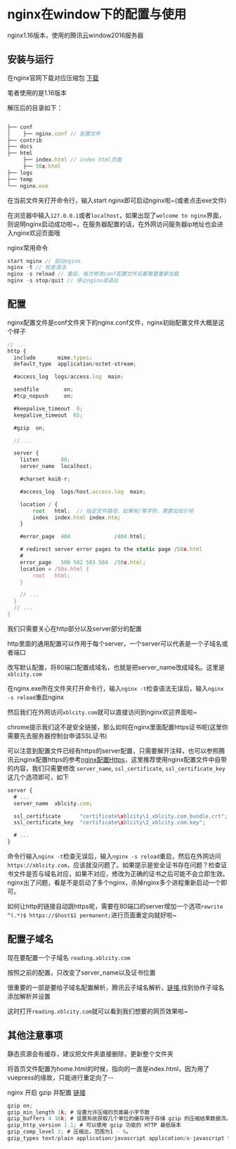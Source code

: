 # nginx在window下的配置与使用

nginx1.16版本，使用的腾讯云window2016服务器

## 安装与运行

在nginx官网下载对应压缩包 [下载](http://nginx.org/en/download.html)

笔者使用的是1.16版本

解压后的目录如下：

```js

├── conf
│    ├── nginx.conf // 配置文件
├── contrib
├── docs
├── html
     ├── index.html // index html页面
     ├── 50x.html 
├── logs
├── temp
└── nginx.exe

```

在当前文件夹打开命令行，输入start nginx即可启动nginx啦~(或者点击exe文件)

在浏览器中输入`127.0.0.1`或者`localhost`，如果出现了`welcome to nginx`界面，则说明nginx启动成功啦~，在服务器配置的话，在外网访问服务器ip地址也会进入nginx欢迎页面哦

nginx常用命令

```js
start nginx // 启动nginx
nginx -t // 检查语法
nginx -s reload // 重启，每次修改conf配置文件后都需要重新加载 
nginx -s stop/quit // 停止nginx或退出
```

## 配置

nginx配置文件是conf文件夹下的nginx.conf文件，nginx初始配置文件大概是这个样子

```js
// ...
http {
  include       mime.types;
  default_type  application/octet-stream;

  #access_log  logs/access.log  main;

  sendfile        on;
  #tcp_nopush     on;

  #keepalive_timeout  0;
  keepalive_timeout  65;

  #gzip  on;

  // ...

  server {
    listen       80;
    server_name  localhost;

    #charset koi8-r;

    #access_log  logs/host.access.log  main;

    location / {
        root   html;  // 指定文件路径，如果有/等字符，需要加双引号
        index  index.html index.htm;
    }

    #error_page  404              /404.html;

    # redirect server error pages to the static page /50x.html
    #
    error_page   500 502 503 504  /50x.html;
    location = /50x.html {
        root   html;
    } 

    // ...
  }
  // ...
}
```

我们只需要关心在http部分以及server部分的配置

http里面的通用配置可以作用于每个server，一个server可以代表是一个子域名或者端口

改写默认配置，将80端口配置成域名，也就是把server_name改成域名。这里是`xblcity.com`

在nginx.exe所在文件夹打开命令行，输入`nginx -t`检查语法无误后，输入`nginx -s reload`重启nginx

然后我们在外网访问`xblcity.com`就可以直接访问到nginx欢迎界面啦~

chrome提示我们这不是安全链接，那么如何在nginx里面配置https证书呢(这里你需要先去服务器控制台申请SSL证书)

可以注意到配置文件已经有https的server配置，只需要解开注释，也可以参照腾讯云nginx配置https的参考[nginx配置Https](https://cloud.tencent.com/document/product/400/35244)，这里推荐使用nginx配置文件中自带的内容，我们只需要修改 `server_name`, `ssl_certificate`, `ssl_certificate_key`这几个选项即可，如下

```js
server {
  # ...
  server_name  xblcity.com;

  ssl_certificate      "certificate\xblcity\1_xblcity.com_bundle.crt"; 
  ssl_certificate_key  "certificate\xblcity\2_xblcity.com.key";

  # ...
}
```

命令行输入`nginx -t`检查无误后，输入`nginx -s reload`重启，然后在外网访问`https://xblcity.com`，应该就没问题了。如果提示是安全证书存在问题？检查证书文件是否与域名对应，如果不对应，修改为正确的证书之后可能不会立即生效。nginx出了问题，看是不是启动了多个nginx，杀掉nginx多个进程重新启动一个即可。

如何让http的链接自动跳https呢，需要在80端口的server增加一个选项`rewrite ^(.*)$ https://$host$1 permanent;`进行页面重定向就好啦~

## 配置子域名

现在要配置一个子域名 `reading.xblcity.com`

按照之前的配置，只改变了server_name以及证书位置

很重要的一部是要给子域名配置解析，腾讯云子域名解析，[链接](https://cloud.tencent.com/document/product/302/7800),找到协作子域名添加解析并设置

这时打开`reading.xblcity.com`就可以看到我们想要的网页效果啦~

## 其他注意事项

静态资源会有缓存，建议把文件夹直接删除，更新整个文件夹

将首页文件配置为home.html的时候，指向的一直是index.html，因为用了vuepress的缘故，只能进行重定向了--

nginx 开启 gzip 并配置 [链接](https://cloud.tencent.com/document/product/214/5404)

```js
gzip on;
gzip_min_length 1k; # 设置允许压缩的页面最小字节数
gzip_buffers 4 16k; # 设置系统获取几个单位的缓存用于存储 gzip 的压缩结果数据流。
gzip_http_version 1.1; # 可以使用 gzip 功能的 HTTP 最低版本
gzip_comp_level 2; # 压缩比，范围为1 - 9。
gzip_types text/plain application/javascript application/x-javascript text/css application/xml text/javascript image/jpeg image/jpg image/gif image/png; # MIME 类型进行压缩
```